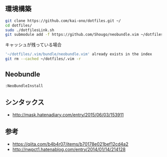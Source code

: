 ## 環境構築
```bash
git clone https://github.com/kai-ono/dotfiles.git ~/
cd dotfiles/
sudo ./dotfilesLink.sh
git submodule add -f https://github.com/Shougo/neobundle.vim ~/dotfiles/.vim/bundle/neobundle.vim
```

キャッシュが残っている場合

```bash
'~/dotfiles/.vim/bundle/neobundle.vim' already exists in the index
git rm --cached ~/dotfiles/.vim -r
```

## Neobundle
```vim
:NeoBundleInstall
```

## シンタックス
* http://mask.hatenadiary.com/entry/2015/06/03/153911

## 参考
* https://qiita.com/b4b4r07/items/b70178e021bef12cd4a2
* http://nwpct1.hatenablog.com/entry/2014/01/14/214128
